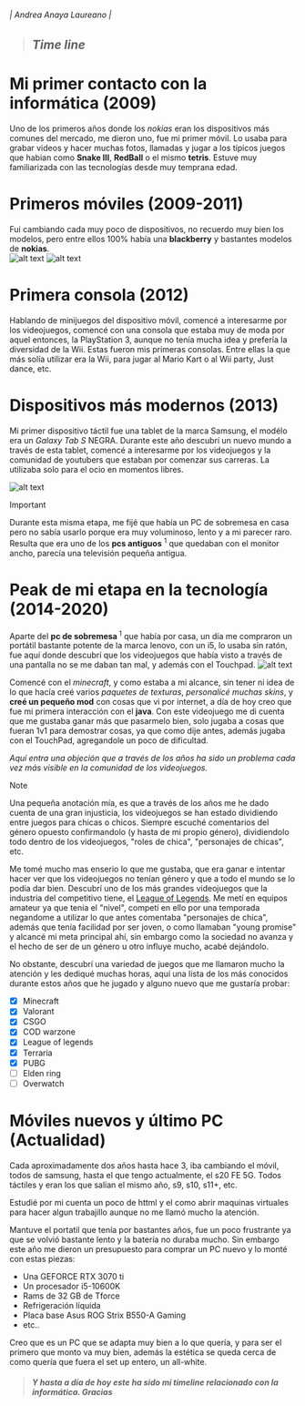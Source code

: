 ###### | Andrea Anaya Laureano |
>## *Time line*
# 	 Mi primer contacto con la informática (2009)
Uno de los primeros años donde los *nokias* eran los dispositivos más comunes del mercado, me dieron uno, fue mi primer móvil. Lo usaba para grabar videos y hacer muchas fotos, llamadas y jugar a los típicos juegos que habian como **Snake III**,  **RedBall** o el mismo **tetris**. Estuve muy familiarizada con las tecnologías desde muy temprana edad.

  
# Primeros móviles (2009-2011)
Fui cambiando cada muy poco de dispositivos, no recuerdo muy bien los modelos, pero entre ellos 100% había una **blackberry** y bastantes modelos de **nokias**.                  
![alt text](image-8.png)
![alt text](image-5.png) 

# Primera consola (2012)
  Hablando de minijuegos del dispositivo móvil, comencé a interesarme por los videojuegos, comencé con una consola que estaba muy de moda por aquel entonces, la PlayStation 3, aunque no tenía mucha idea y prefería la diversidad de la Wii. Estas fueron mis primeras consolas. Entre ellas la que más solía utilizar era la Wii, para jugar al Mario Kart o al Wii party, Just dance, etc.

# Dispositivos más modernos (2013)
Mi primer dispositivo táctil fue una tablet de la marca Samsung, el modélo era un *Galaxy Tab S* NEGRA. Durante este año descubrí un nuevo mundo a través de esta tablet, comencé a interesarme por los videojuegos y la comunidad de youtubers que estaban por comenzar sus carreras. La utilizaba solo para el ocio en momentos libres.

![alt text](image-9.png) 

> [!IMPORTANT]
> Durante esta misma etapa, me fijé que había un PC de sobremesa en casa pero no sabía usarlo porque era muy voluminoso, lento y a mi parecer raro. Resulta que era uno de los **pcs antiguos** <sup> 1</sup> que quedaban con el monitor ancho, parecía una televisión pequeña antigua.


# Peak de mi etapa en la tecnología (2014-2020)
Aparte del **pc de sobremesa**<sup> 1</sup> que había por casa, un día me compraron un portátil bastante potente de la marca lenovo, con un i5, lo usaba sin ratón, fue aquí donde descubrí que los videojuegos que había visto a través de una pantalla no se me daban tan mal, y además con el Touchpad. 
![alt text](image-10.png)

Comencé con el _minecraft_, y como estaba a mi alcance, sin tener ni idea de lo que hacía creé varios _paquetes de texturas_, _personalicé muchas skins_, y **creé un pequeño mod** con cosas que vi por internet, a día de hoy creo que fue mi primera interacción con el **java**. 
Con este videojuego me di cuenta que me gustaba ganar más que pasarmelo bien, solo jugaba a cosas que fueran 1v1 para demostrar cosas, ya que como dije antes, además jugaba con el TouchPad, agregandole un poco de dificultad. 

*Aquí entra una objeción que a través de los años ha sido un problema cada vez más visible en la comunidad de los videojuegos.*

> [!NOTE]
> Una pequeña anotación mía, es que a través de los años me he dado cuenta de una gran injusticia, los videojuegos se han estado dividiendo entre juegos para chicas o chicos. Siempre escuché comentarios del género opuesto confirmandolo (y hasta de mi propio género), dividiendolo todo dentro de los videojuegos, "roles de chica", "personajes de chicas", etc. 
> 
Me tomé mucho mas enserio lo que me gustaba, que era ganar e intentar hacer ver que los videojuegos no tenían género y que a todo el mundo se lo podía dar bien. Descubrí uno de los más grandes videojuegos que la industria del competitivo tiene, el [League of Legends](https://www.leagueoflegends.com/es-es/news/riot-games/). Me metí en equipos amateur ya que tenía el "nivel", competí en ello por una temporada negandome a utilizar lo que antes comentaba "personajes de chica", además que tenía facilidad por ser joven, o como llamaban "young promise" y alcancé mi meta principal ahí, sin embargo como la sociedad no avanza y el hecho de ser de un género u otro influye mucho, acabé dejándolo.

No obstante, descubrí una variedad de juegos que me llamaron mucho la atención y les dediqué muchas horas, aquí una lista de los más conocidos durante estos años que he jugado y alguno nuevo que me gustaría probar:

- [x] Minecraft
- [x] Valorant
- [x] CSGO
- [x] COD warzone
- [x] League of legends
- [x] Terraria
- [x] PUBG
- [ ] Elden ring
- [ ] Overwatch

# Móviles nuevos y último PC (Actualidad)
Cada aproximadamente dos años hasta hace 3, iba cambiando el móvil, todos de samsung, hasta el que tengo actualmente, el s20 FE 5G. Todos táctiles y eran los que salían el mismo año, s9, s10, s11+, etc. 

Estudié por mi cuenta un poco de httml y el como abrir maquinas virtuales para hacer algun trabajillo aunque no me llamó mucho la atención.

Mantuve el portatil que tenía por bastantes años, fue un poco frustrante ya que se volvió bastante lento y la batería no duraba mucho. Sin embargo este año me dieron un presupuesto para comprar un PC nuevo y lo monté con estas piezas:
* Una GEFORCE RTX 3070 ti
* Un procesador  i5-10600K
* Rams de 32 GB de Tforce
* Refrigeración líquida
* Placa base Asus ROG Strix B550-A Gaming
* etc..

Creo que es un PC que se adapta muy bien a lo que quería, y para ser el primero que monto va muy bien, además la estética se queda cerca de como quería que fuera el set up entero, un all-white.
 
>##### Y hasta a día de hoy este ha sido mi timeline relacionado con la informática. Gracias
